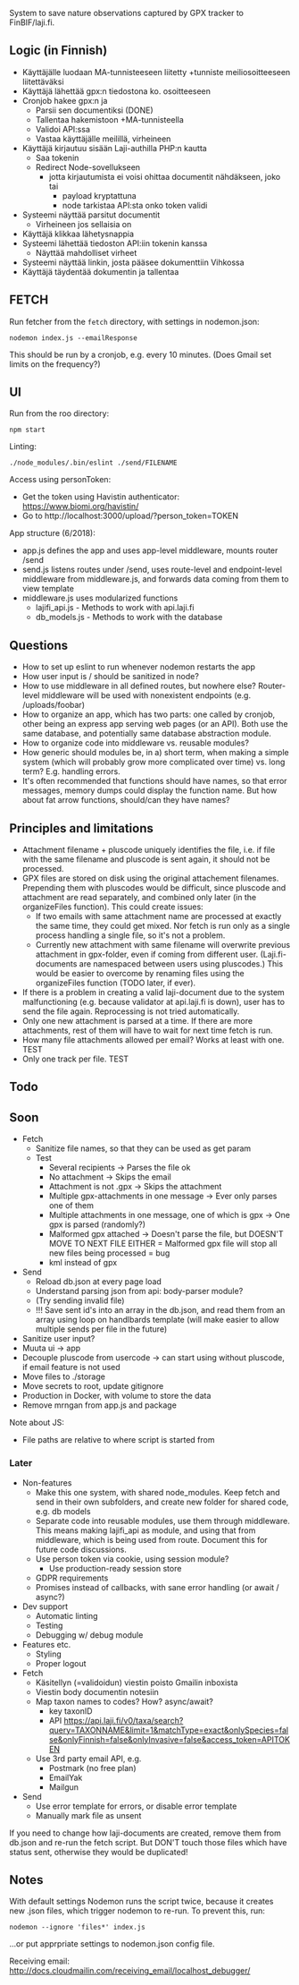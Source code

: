 System to save nature observations captured by GPX tracker to FinBIF/laji.fi.


## Logic (in Finnish)

- Käyttäjälle luodaan MA-tunnisteeseen liitetty +tunniste meiliosoitteeseen liitettäväksi
- Käyttäjä lähettää gpx:n tiedostona ko. osoitteeseen
- Cronjob hakee gpx:n ja
    - Parsii sen documentiksi (DONE)
    - Tallentaa hakemistoon +MA-tunnisteella
    - Validoi API:ssa
    - Vastaa käyttäjälle meilillä, virheineen
- Käyttäjä kirjautuu sisään Laji-authilla PHP:n kautta
    - Saa tokenin
    - Redirect Node-sovellukseen
        - jotta kirjautumista ei voisi ohittaa documentit nähdäkseen, joko tai
            - payload kryptattuna
            - node tarkistaa API:sta onko token validi
- Systeemi näyttää parsitut documentit
    - Virheineen jos sellaisia on 
- Käyttäjä klikkaa lähetysnappia
- Systeemi lähettää tiedoston API:iin tokenin kanssa
    - Näyttää mahdolliset virheet
- Systeemi näyttää linkin, josta pääsee dokumenttiin Vihkossa
- Käyttäjä täydentää dokumentin ja tallentaa

## FETCH

Run fetcher from the `fetch` directory, with settings in nodemon.json:

    nodemon index.js --emailResponse

This should be run by a cronjob, e.g. every 10 minutes. (Does Gmail set limits on the frequency?)

## UI

Run from the roo directory:

    npm start

Linting:

    ./node_modules/.bin/eslint ./send/FILENAME

Access using personToken:
- Get the token using Havistin authenticator: https://www.biomi.org/havistin/
- Go to http://localhost:3000/upload/?person_token=TOKEN

App structure (6/2018):
- app.js defines the app and uses app-level middleware, mounts router /send
- send.js listens routes under /send, uses route-level and endpoint-level middleware from middleware.js, and forwards data coming from them to view template
- middleware.js uses modularized functions
    - lajifi_api.js - Methods to work with api.laji.fi
    - db_models.js - Methods to work with the database

## Questions

- How to set up eslint to run whenever nodemon restarts the app
- How user input is / should be sanitized in node? 
- How to use middleware in all defined routes, but nowhere else? Router-level middleware will be used with nonexistent endpoints (e.g. /uploads/foobar)
- How to organize an app, which has two parts: one called by cronjob, other being an express app serving web pages (or an API). Both use the same database, and potentially same database abstraction module.
- How to organize code into middleware vs. reusable modules? 
- How generic should modules be, in a) short term, when making a simple system (which will probably grow more complicated over time) vs. long term? E.g. handling errors.
- It's often recommended that functions should have names, so that error messages, memory dumps could display the function name. But how about fat arrow functions, should/can they have names?

## Principles and limitations

- Attachment filename + pluscode uniquely identifies the file, i.e. if file with the same filename and pluscode is sent again, it should not be processed.
- GPX files are stored on disk using the original attachement filenames. Prepending them with pluscodes would be difficult, since pluscode and attachment are read separately, and combined only later (in the organizeFiles function). This could create issues:
    - If two emails with same attachment name are processed at exactly the same time, they could get mixed. Nor fetch is run only as a single process handling a single file, so it's not a problem.
    - Currently new attachment with same filename will overwrite previous attachment in gpx-folder, even if coming from different user. (Laji.fi-documents are namespaced between users using pluscodes.) This would be easier to overcome by renaming files using the organizeFiles function (TODO later, if ever).
- If there is a problem in creating a valid laji-document due to the system malfunctioning (e.g. because validator at api.laji.fi is down), user has to send the file again. Reprocessing is not tried automatically.
- Only one new attachment is parsed at a time. If there are more attachments, rest of them will have to wait for next time fetch is run.
- How many file attachments allowed per email? Works at least with one. TEST
- Only one track per file. TEST

## Todo

## Soon
- Fetch
    - Sanitize file names, so that they can be used as get param
    - Test
        - Several recipients -> Parses the file ok
        - No attachment -> Skips the email
        - Attachment is not .gpx -> Skips the attachment
        - Multiple gpx-attachments in one message -> Ever only parses one of them
        - Multiple attachments in one message, one of which is gpx -> One gpx is parsed (randomly?)
        - Malformed gpx attached -> Doesn't parse the file, but DOESN'T MOVE TO NEXT FILE EITHER = Malformed gpx file will stop all new files being processed = bug
        - kml instead of gpx
- Send
    - Reload db.json at every page load
    - Understand parsing json from api: body-parser module?
    - (Try sending invalid file)
    - !!! Save sent id's into an array in the db.json, and read them from an array using loop on handlbards template (will make easier to allow multiple sends per file in the future)
- Sanitize user input?
- Muuta ui -> app
- Decouple pluscode from usercode -> can start using without pluscode, if email feature is not used
- Move files to ./storage
- Move secrets to root, update gitignore
- Production in Docker, with volume to store the data
- Remove mrngan from app.js and package


Note about JS:
- File paths are relative to where script is started from


### Later
- Non-features
    - Make this one system, with shared node_modules. Keep fetch and send in their own subfolders, and create new folder for shared code, e.g. db models
    - Separate code into reusable modules, use them through middleware. This means making lajifi_api as module, and using that from middleware, which is being used from route. Document this for future code discussions.
    - Use person token via cookie, using session module?
        - Use production-ready session store
    - GDPR requirements
    - Promises instead of callbacks, with sane error handling (or await / async?)
- Dev support
    - Automatic linting
    - Testing
    - Debugging w/ debug module
- Features etc.
    - Styling
    - Proper logout
- Fetch
    - Käsitellyn (=validoidun) viestin poisto Gmailin inboxista
    - Viestin body documentin notesiin
    - Map taxon names to codes? How? async/await?
        - key taxonID
        - API https://api.laji.fi/v0/taxa/search?query=TAXONNAME&limit=1&matchType=exact&onlySpecies=false&onlyFinnish=false&onlyInvasive=false&access_token=APITOKEN
    - Use 3rd party email API, e.g.
        - Postmark (no free plan)
        - EmailYak
        - Mailgun
- Send
    - Use error template for errors, or disable error template
    - Manually mark file as unsent

If you need to change how laji-documents are created, remove them from db.json and re-run the fetch script. But DON'T touch those files which have status sent, otherwise they would be duplicated!


## Notes

With default settings Nodemon runs the script twice, because it creates new .json files, which trigger nodemon to re-run. To prevent this, run:

    nodemon --ignore 'files*' index.js

...or put apprpriate settings to nodemon.json config file.

Receiving email: http://docs.cloudmailin.com/receiving_email/localhost_debugger/

